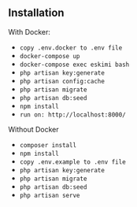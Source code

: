## Installation

With Docker:
- `copy .env.docker to .env file`
- `docker-compose up`
- `docker-compose exec eskimi bash`
- `php artisan key:generate`
- `php artisan config:cache`
- `php artisan migrate`
- `php artisan db:seed`
- `npm install`
- `run on: http://localhost:8000/`

Without Docker
- `composer install`
- `npm install`
- `copy .env.example to .env file`
- `php artisan key:generate`
- `php artisan migrate`
- `php artisan db:seed`
- `php artisan serve`
